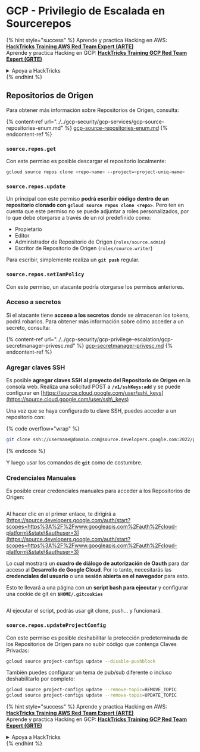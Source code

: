 # GCP - Privilegio de Escalada en Sourcerepos

{% hint style="success" %}
Aprende y practica Hacking en AWS: <img src="/.gitbook/assets/image.png" alt="" data-size="line">[**HackTricks Training AWS Red Team Expert (ARTE)**](https://training.hacktricks.xyz/courses/arte)<img src="/.gitbook/assets/image.png" alt="" data-size="line">\
Aprende y practica Hacking en GCP: <img src="/.gitbook/assets/image (2).png" alt="" data-size="line">[**HackTricks Training GCP Red Team Expert (GRTE)**<img src="/.gitbook/assets/image (2).png" alt="" data-size="line">](https://training.hacktricks.xyz/courses/grte)

<details>

<summary>Apoya a HackTricks</summary>

* ¡Consulta los [**planes de suscripción**](https://github.com/sponsors/carlospolop)!
* **Únete al** 💬 [**grupo de Discord**](https://discord.gg/hRep4RUj7f) o al [**grupo de telegram**](https://t.me/peass) o **síguenos** en **Twitter** 🐦 [**@hacktricks\_live**](https://twitter.com/hacktricks\_live)**.**
* **Comparte trucos de hacking enviando PRs a los repositorios de** [**HackTricks**](https://github.com/carlospolop/hacktricks) y [**HackTricks Cloud**](https://github.com/carlospolop/hacktricks-cloud).

</details>
{% endhint %}

## Repositorios de Origen

Para obtener más información sobre Repositorios de Origen, consulta:

{% content-ref url="../../gcp-security/gcp-services/gcp-source-repositories-enum.md" %}
[gcp-source-repositories-enum.md](../../gcp-security/gcp-services/gcp-source-repositories-enum.md)
{% endcontent-ref %}

### `source.repos.get`

Con este permiso es posible descargar el repositorio localmente:
```bash
gcloud source repos clone <repo-name> --project=<project-uniq-name>
```
### `source.repos.update`

Un principal con este permiso **podrá escribir código dentro de un repositorio clonado con `gcloud source repos clone <repo>`**. Pero ten en cuenta que este permiso no se puede adjuntar a roles personalizados, por lo que debe otorgarse a través de un rol predefinido como:

* Propietario
* Editor
* Administrador de Repositorio de Origen (`roles/source.admin`)
* Escritor de Repositorio de Origen (`roles/source.writer`)

Para escribir, simplemente realiza un **`git push`** regular.

### `source.repos.setIamPolicy`

Con este permiso, un atacante podría otorgarse los permisos anteriores.

### Acceso a secretos

Si el atacante tiene **acceso a los secretos** donde se almacenan los tokens, podrá robarlos. Para obtener más información sobre cómo acceder a un secreto, consulta:

{% content-ref url="../../gcp-security/gcp-privilege-escalation/gcp-secretmanager-privesc.md" %}
[gcp-secretmanager-privesc.md](../../gcp-security/gcp-privilege-escalation/gcp-secretmanager-privesc.md)
{% endcontent-ref %}

### Agregar claves SSH

Es posible **agregar claves SSH al proyecto del Repositorio de Origen** en la consola web. Realiza una solicitud POST a **`/v1/sshKeys:add`** y se puede configurar en [https://source.cloud.google.com/user/ssh\_keys](https://source.cloud.google.com/user/ssh\_keys)

Una vez que se haya configurado tu clave SSH, puedes acceder a un repositorio con:

{% code overflow="wrap" %}
```bash
git clone ssh://username@domain.com@source.developers.google.com:2022/p/<proj-name>/r/<repo-name>
```
{% endcode %}

Y luego usar los comandos de **`git`** como de costumbre.

### Credenciales Manuales

Es posible crear credenciales manuales para acceder a los Repositorios de Origen:

<figure><img src="../../../.gitbook/assets/image (135).png" alt=""><figcaption></figcaption></figure>

Al hacer clic en el primer enlace, te dirigirá a [https://source.developers.google.com/auth/start?scopes=https%3A%2F%2Fwww.googleapis.com%2Fauth%2Fcloud-platform\&state\&authuser=3](https://source.developers.google.com/auth/start?scopes=https%3A%2F%2Fwww.googleapis.com%2Fauth%2Fcloud-platform\&state\&authuser=3)

Lo cual mostrará un **cuadro de diálogo de autorización de Oauth** para dar acceso al **Desarrollo de Google Cloud**. Por lo tanto, necesitarás las **credenciales del usuario** o una **sesión abierta en el navegador** para esto.

Esto te llevará a una página con un **script bash para ejecutar** y configurar una cookie de git en **`$HOME/.gitcookies`**

<figure><img src="../../../.gitbook/assets/image (134).png" alt=""><figcaption></figcaption></figure>

Al ejecutar el script, podrás usar git clone, push... y funcionará.

### `source.repos.updateProjectConfig`

Con este permiso es posible deshabilitar la protección predeterminada de los Repositorios de Origen para no subir código que contenga Claves Privadas:
```bash
gcloud source project-configs update --disable-pushblock
```
También puedes configurar un tema de pub/sub diferente o incluso deshabilitarlo por completo:
```bash
gcloud source project-configs update --remove-topic=REMOVE_TOPIC
gcloud source project-configs update --remove-topic=UPDATE_TOPIC
```
{% hint style="success" %}
Aprende y practica Hacking en AWS: <img src="/.gitbook/assets/image.png" alt="" data-size="line">[**HackTricks Training AWS Red Team Expert (ARTE)**](https://training.hacktricks.xyz/courses/arte)<img src="/.gitbook/assets/image.png" alt="" data-size="line">\
Aprende y practica Hacking en GCP: <img src="/.gitbook/assets/image (2).png" alt="" data-size="line">[**HackTricks Training GCP Red Team Expert (GRTE)**<img src="/.gitbook/assets/image (2).png" alt="" data-size="line">](https://training.hacktricks.xyz/courses/grte)

<details>

<summary>Apoya a HackTricks</summary>

* Revisa los [**planes de suscripción**](https://github.com/sponsors/carlospolop)!
* **Únete al** 💬 [**grupo de Discord**](https://discord.gg/hRep4RUj7f) o al [**grupo de telegram**](https://t.me/peass) o **síguenos en** **Twitter** 🐦 [**@hacktricks\_live**](https://twitter.com/hacktricks\_live)**.**
* **Comparte trucos de hacking enviando PRs a los repositorios de** [**HackTricks**](https://github.com/carlospolop/hacktricks) y [**HackTricks Cloud**](https://github.com/carlospolop/hacktricks-cloud).

</details>
{% endhint %}
